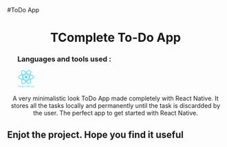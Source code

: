 #ToDo App

<h1 align=center >TComplete To-Do App</h1>

<ul><h3>Languages and tools used :</h3>
    <img src="https://raw.githubusercontent.com/devicons/devicon/master/icons/reactnative/reactnative-original-wordmark.svg" alt="reactnative" width="40" height="40"/></li>
</ul>

<p align=center>A very minimalistic look ToDo App made completely with React Native. It stores all the tasks locally and permanently until the task is discardded by the user. The perfect app to get started with React Native.</p>

<h2>Enjot the project. Hope you find it useful</h2>
